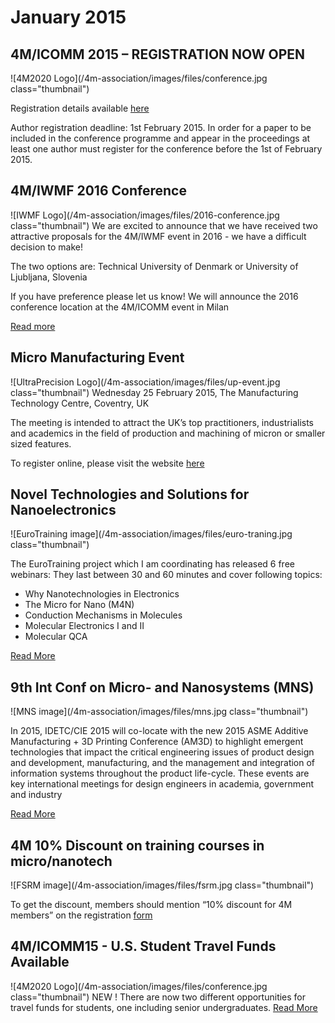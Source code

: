 # January 2015

## 4M/ICOMM 2015 – REGISTRATION NOW OPEN

![4M2020 Logo](/4m-association/images/files/conference.jpg class="thumbnail")

Registration details available [here](http://www.4m-association.org/content/Conference-Registration)

Author registration deadline: 1st February 2015. In order for a paper to be included in the conference programme and appear in the proceedings at least one author must register for the conference before the 1st of February 2015.


## 4M/IWMF 2016 Conference

![IWMF Logo](/4m-association/images/files/2016-conference.jpg class="thumbnail")
We are excited to announce that we have received two attractive proposals for the 4M/IWMF event in 2016 - we have a difficult decision to make!

The two options are:
Technical University of Denmark or University of Ljubljana, Slovenia

If you have preference please let us know! We will announce the 2016 conference location at the 4M/ICOMM event in Milan

[Read more](http://www.4m-association.org/content/4MIWMF-2016-Proposals)

## Micro Manufacturing Event

![UltraPrecision Logo](/4m-association/images/files/up-event.jpg class="thumbnail")
Wednesday 25 February 2015, The Manufacturing Technology Centre, Coventry, UK

The meeting is intended to attract the UK’s top practitioners, industrialists and academics in the field of production and machining of micron or smaller sized features. 


To register online, please visit the website [here](http://www.ultraprecision.org/news/events/micro-manufacturing-2/)


## Novel Technologies and Solutions for Nanoelectronics

![EuroTraining image](/4m-association/images/files/euro-traning.jpg class="thumbnail")

The EuroTraining project which I am coordinating has released 6 free webinars:
They last between 30 and 60 minutes and cover following topics:
- Why Nanotechnologies in Electronics
- The Micro for Nano (M4N)
- Conduction Mechanisms in Molecules
- Molecular Electronics I and II
- Molecular QCA

[Read More](http://www.eurotraining.net/webinars.php)


## 9th Int Conf on Micro- and Nanosystems (MNS)

![MNS image](/4m-association/images/files/mns.jpg class="thumbnail")

In 2015, IDETC/CIE 2015 will co-locate with the new 2015 ASME Additive Manufacturing + 3D Printing Conference (AM3D) to highlight emergent technologies that impact the critical engineering issues of product design and development, manufacturing, and the management and integration of information systems throughout the product life-cycle. These events are key international meetings for design engineers in academia, government and industry

[Read More](http://www.asmeconferences.org/IDETC2015/index.cfm)


## 4M 10% Discount on training courses in micro/nanotech

![FSRM image](/4m-association/images/files/fsrm.jpg class="thumbnail")

To get the discount, members should mention “10% discount for 4M members” on the registration [form](http://www.fsrm.ch/agendas/Micro-et-Nano-Technologies/)



## 4M/ICOMM15 - U.S. Student Travel Funds Available

![4M2020 Logo](/4m-association/images/files/conference.jpg class="thumbnail")
NEW ! There are now two different opportunities for travel funds for students, one including senior undergraduates.
[Read More](http://www.4m-icomm-2015.polimi.it/travel_fund.php)
